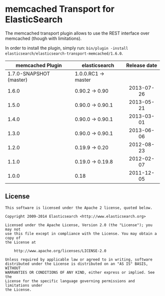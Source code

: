 memcached Transport for ElasticSearch
==================================

The memcached transport plugin allows to use the REST interface over memcached (though with limitations).

In order to install the plugin, simply run: `bin/plugin -install elasticsearch/elasticsearch-transport-memcached/1.6.0`.

|     memcached Plugin     | elasticsearch         | Release date |
|--------------------------|-----------------------|:------------:|
| 1.7.0-SNAPSHOT (master)  | 1.0.0.RC1 -> master   |              |
| 1.6.0                    | 0.90.2 -> 0.90        |  2013-07-26  |
| 1.5.0                    | 0.90.0 -> 0.90.1      |  2013-05-21  |
| 1.4.0                    | 0.90.0 -> 0.90.1      |  2013-03-01  |
| 1.3.0                    | 0.90.0 -> 0.90.1      |  2013-06-06  |
| 1.2.0                    | 0.19.9 -> 0.20        |  2012-08-23  |
| 1.1.0                    | 0.19.0 -> 0.19.8      |  2012-02-07  |
| 1.0.0                    | 0.18                  |  2011-12-05  |

License
-------

    This software is licensed under the Apache 2 license, quoted below.

    Copyright 2009-2014 Elasticsearch <http://www.elasticsearch.org>

    Licensed under the Apache License, Version 2.0 (the "License"); you may not
    use this file except in compliance with the License. You may obtain a copy of
    the License at

        http://www.apache.org/licenses/LICENSE-2.0

    Unless required by applicable law or agreed to in writing, software
    distributed under the License is distributed on an "AS IS" BASIS, WITHOUT
    WARRANTIES OR CONDITIONS OF ANY KIND, either express or implied. See the
    License for the specific language governing permissions and limitations under
    the License.

